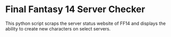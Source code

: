 # Final Fantasy 14 Server Checker

This python script scraps the server status website of FF14 and displays the ability to create new characters on select servers.